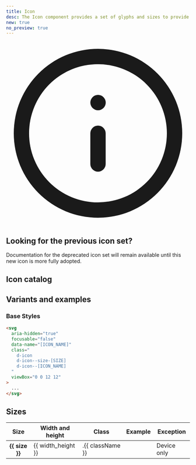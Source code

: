 ```yaml
---
title: Icon
desc: The Icon component provides a set of glyphs and sizes to provide context your application.
new: true
no_preview: true
---
```


<aside class="d-notice d-notice--info d-mt24 d-wmx100p" role="status" aria-hidden="false">
  <div class="d-notice__icon">
    <svg aria-hidden="true" focusable="false" data-name="Info" class="d-icon d-icon--info" viewBox="0 0 12 12"><g clip-path="url(#a)"><path fill="currentColor" fill-rule="evenodd" d="M6 1.5a4.5 4.5 0 1 0 0 9 4.5 4.5 0 0 0 0-9ZM.5 6a5.5 5.5 0 1 1 11 0 5.5 5.5 0 0 1-11 0Zm5-2a.5.5 0 0 1 .5-.5h.005a.5.5 0 0 1 0 1H6a.5.5 0 0 1-.5-.5ZM6 5.5a.5.5 0 0 1 .5.5v2a.5.5 0 0 1-1 0V6a.5.5 0 0 1 .5-.5Z" clip-rule="evenodd"/></g><defs><clipPath id="a"><path fill="#fff" d="M0 0h12v12H0z"/></clipPath></defs></svg>
  </div>
  <div class="d-notice__content d-stack4">
    <h2 class="d-notice__title">Looking for the previous icon set?</h2>
    <p class="d-notice__message">
      <router-link class="d-link" to="/design/icons/system.html">Documentation for the deprecated icon set</router-link> will remain available until this new icon is more fully adopted.
    </p>
  </div>
</aside>

## Icon catalog

<icon-catalog></icon-catalog>

## Variants and examples

### Base Styles

<code-well-header>
    <inbox-icon></inbox-icon>
</code-well-header>

```html
<svg
  aria-hidden="true"
  focusable="false"
  data-name="[ICON_NAME]"
  class="
    d-icon
    d-icon--size-[SIZE]
    d-icon--[ICON_NAME]
  "
  viewBox="0 0 12 12"
>
  ...
</svg>
```

## Sizes

<table class="d-table dialtone-doc-table">
  <thead>
    <tr>
      <th scope="col">Size</th>
      <th scope="col">Width and height</th>
      <th scope="col" class="d-w35p">Class</th>
      <th scope="col" class="d-ta-center">Example</th>
      <th scope="col"><span class="d-vi-visible-sr">Exception</span></th>
    </tr>
  </thead>
  <tbody>
    <tr v-for="{size, width_height, className, deviceOnly } in sizes">
      <th scope="row">{{ size }}</th>
      <td class="d-ff-mono d-fs-100">{{ width_height }}</td>
      <td class="d-ff-mono d-fs-100">.{{ className }}</td>
      <td class="d-ta-center">
        <inbox-icon :class="className" />
      </td>
      <td class="d-ta-right">
        <span v-if="deviceOnly" class="d-badge d-mr8 d-mb8 d-badge">Device only</span>
      </td>
    </tr>
  </tbody>
</table>

<script setup>
    import IconCatalog from "@views/IconCatalog.vue";
    import InboxIcon from '@v7Icons/Inbox.vue';
    import { sizes } from '@data/icon.json';
</script>
